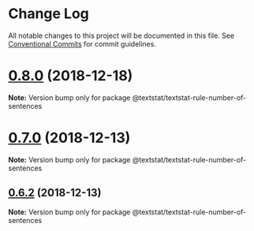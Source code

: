 # Change Log

All notable changes to this project will be documented in this file.
See [Conventional Commits](https://conventionalcommits.org) for commit guidelines.

# [0.8.0](https://github.com/textlint/textstat/compare/v0.7.1...v0.8.0) (2018-12-18)

**Note:** Version bump only for package @textstat/textstat-rule-number-of-sentences





# [0.7.0](https://github.com/textlint/textstat/compare/v0.6.2...v0.7.0) (2018-12-13)

**Note:** Version bump only for package @textstat/textstat-rule-number-of-sentences





## [0.6.2](https://github.com/textlint/textstat/compare/v0.6.1...v0.6.2) (2018-12-13)

**Note:** Version bump only for package @textstat/textstat-rule-number-of-sentences
